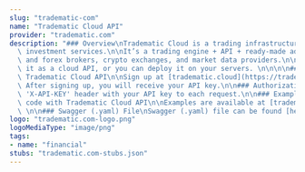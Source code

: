 ```yaml
---
slug: "tradematic-com"
name: "Tradematic Cloud API"
provider: "tradematic.com"
description: "### Overview\nTradematic Cloud is a trading infrastructure for building\
  \ investment services.\n\nIt’s a trading engine + API + ready-made adapters to stock\
  \ and forex brokers, crypto exchanges, and market data providers.\n\nYou can use\
  \ it as a cloud API, or you can deploy it on your servers. \n\n\n\n### How to use\
  \ Tradematic Cloud API\n\nSign up at [tradematic.cloud](https://tradematic.cloud).\
  \ After signing up, you will receive your API key.\n\n### Authorization\n\nAdd the\
  \ 'X-API-KEY' header with your API key to each request.\n\n### Examples of writing\
  \ code with Tradematic Cloud API\n\nExamples are available at [tradematic.cloud](https://tradematic.cloud).\
  \ \n\n### Swagger (.yaml) File\nSwagger (.yaml) file can be found [here](http://tradematic.cloud/sdk/swagger.yaml).\n"
logo: "tradematic.com-logo.png"
logoMediaType: "image/png"
tags:
- name: "financial"
stubs: "tradematic.com-stubs.json"
---
```

